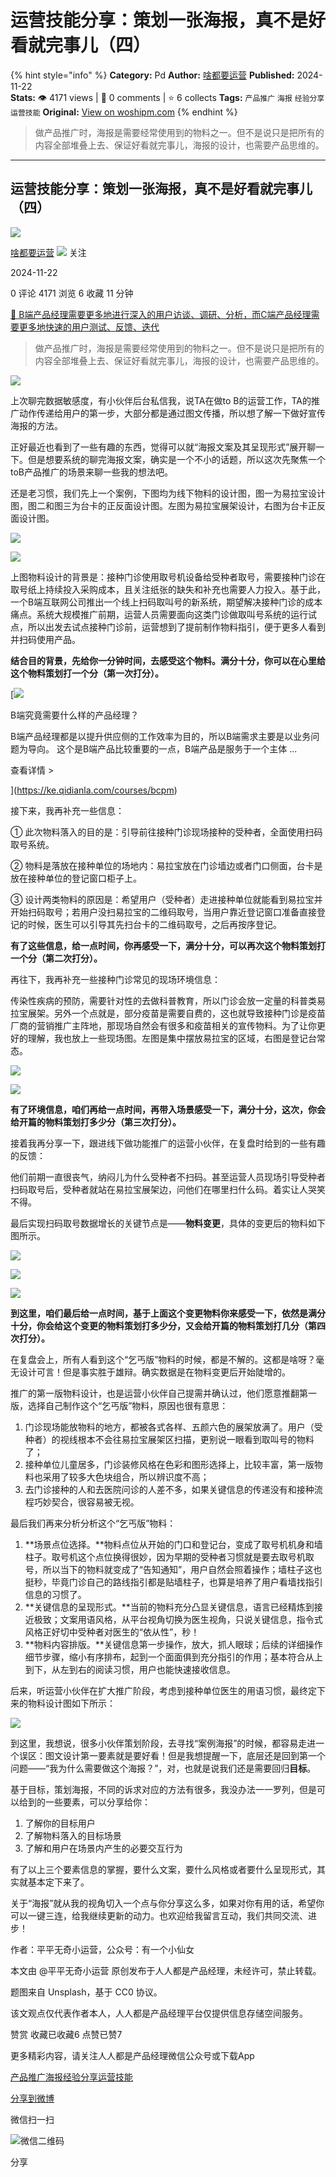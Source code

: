 # 运营技能分享：策划一张海报，真不是好看就完事儿（四）
{% hint style="info" %}
**Category:** Pd
**Author:** [啥都要运营](https://www.woshipm.com/u/1214015)
**Published:** 2024-11-22  
**Stats:** 👁️ 4171 views | 💬 0 comments | ⭐ 6 collects
**Tags:** `产品推广` `海报` `经验分享` `运营技能`
**Original:** [View on woshipm.com](https://www.woshipm.com/pd/6143978.html)
{% endhint %}
> 做产品推广时，海报是需要经常使用到的物料之一。但不是说只是把所有的内容全部堆叠上去、保证好看就完事儿，海报的设计，也需要产品思维的。

---

## 运营技能分享：策划一张海报，真不是好看就完事儿（四）

[![](https://static.woshipm.com/view/woshipm_api_def_20240315163156_1031.jpg?imageView2/1/w/72/h/72/q/100)](https://www.woshipm.com/u/1214015)

[啥都要运营](https://www.woshipm.com/u/1214015) ![](https://static.woshipm.com/tag/1101_1@2x.png) 关注

2024-11-22

0 评论 4171 浏览 6 收藏 11 分钟

[🔗 B端产品经理需要更多地进行深入的用户访谈、调研、分析，而C端产品经理需要更多地快速的用户测试、反馈、迭代](https://ke.qidianla.com/courses/bcpm)

> 做产品推广时，海报是需要经常使用到的物料之一。但不是说只是把所有的内容全部堆叠上去、保证好看就完事儿，海报的设计，也需要产品思维的。

![](https://image.woshipm.com/2024/03/08/8de249f6-dd31-11ee-9846-00163e142b65.png)

上次聊完数据敏感度，有小伙伴后台私信我，说TA在做to B的运营工作，TA的推广动作传递给用户的第一步，大部分都是通过图文传播，所以想了解一下做好宣传海报的方法。

正好最近也看到了一些有趣的东西，觉得可以就“海报文案及其呈现形式”展开聊一下。但是想要系统的聊完海报文案，确实是一个不小的话题，所以这次先聚焦一个toB产品推广的场景来聊一些我的想法吧。

还是老习惯，我们先上一个案例，下图均为线下物料的设计图，图一为易拉宝设计图，图二和图三为台卡的正反面设计图。左图为易拉宝展架设计，右图为台卡正反面设计图。

![](https://image.woshipm.com/2024/11/22/0ab25ace-a876-11ef-a9d0-00163e0b5ff3.jpg)

![](https://image.woshipm.com/2024/11/22/1a1a1cae-a876-11ef-8d5a-00163e0b5ff3.jpg)

上图物料设计的背景是：接种门诊使用取号机设备给受种者取号，需要接种门诊在取号纸上持续投入采购成本，且关注纸张的缺失和补充也需要人力投入。基于此，一个B端互联网公司推出一个线上扫码取叫号的新系统，期望解决接种门诊的成本痛点。系统大规模推广前期，运营人员需要面向这类门诊做取叫号系统的运行试点，所以出发去试点接种门诊前，运营想到了提前制作物料指引，便于更多人看到并扫码使用产品。

**结合目的背景，先给你一分钟时间，去感受这个物料。满分十分，你可以在心里给这个物料策划打一个分（第一次打分）。**

[![](https://image.woshipm.com/2023/08/02/f7cafd68-30e3-11ee-9da3-00163e0b5ff3.png)

B端究竟需要什么样的产品经理？

B端产品经理都是以提升供应侧的工作效率为目的，所以B端需求主要是以业务问题为导向。 这个是B端产品比较重要的一点，B端产品是服务于一个主体 ...

查看详情 >

](https://ke.qidianla.com/courses/bcpm)

接下来，我再补充一些信息：

① 此次物料落入的目的是：引导前往接种门诊现场接种的受种者，全面使用扫码取号系统。

② 物料是落放在接种单位的场地内：易拉宝放在门诊墙边或者门口侧面，台卡是放在接种单位的登记窗口柜子上。

③ 设计两类物料的原因是：希望用户（受种者）走进接种单位就能看到易拉宝并开始扫码取号；若用户没扫易拉宝的二维码取号，当用户靠近登记窗口准备直接登记的时候，医生可以引导其先扫台卡的二维码取号，之后再按序登记。

**有了这些信息，给一点时间，你再感受一下，满分十分，可以再次这个物料策划打一个分（第二次打分）。**

再往下，我再补充一些接种门诊常见的现场环境信息：

传染性疾病的预防，需要针对性的去做科普教育，所以门诊会放一定量的科普类易拉宝展架。另外一个点就是，部分疫苗是需要自费的，这也就导致接种门诊是疫苗厂商的营销推广主阵地，那现场自然会有很多和疫苗相关的宣传物料。为了让你更好的理解，我也放上一些现场图。左图是集中摆放易拉宝的区域，右图是登记台常态。

![](https://image.woshipm.com/2024/11/22/5b47e166-a876-11ef-bac0-00163e0b5ff3.png)

![](https://image.woshipm.com/2024/11/22/69149ae6-a876-11ef-8d5a-00163e0b5ff3.jpg)

**有了环境信息，咱们再给一点时间，再带入场景感受一下，满分十分，这次，你会给开篇的物料策划打多少分（第三次打分）。**

接着我再分享一下，跟进线下做功能推广的运营小伙伴，在复盘时给到的一些有趣的反馈：

他们前期一直很丧气，纳闷儿为什么受种者不扫码。甚至运营人员现场引导受种者扫码取号后，受种者就站在易拉宝展架边，问他们在哪里扫什么码。着实让人哭笑不得。

最后实现扫码取号数据增长的关键节点是——**物料变更**，具体的变更后的物料如下图所示。

![](https://image.woshipm.com/2024/11/22/9ebcbb56-a876-11ef-bac0-00163e0b5ff3.jpg)

![](https://image.woshipm.com/2024/11/22/a9307564-a876-11ef-a9d0-00163e0b5ff3.jpg)

![](https://image.woshipm.com/2024/11/22/c04623ac-a876-11ef-8d5a-00163e0b5ff3.jpg)

**到这里，咱们最后给一点时间，基于上面这个变更物料你来感受一下，依然是满分十分，你会给这个变更的物料策划打多少分，又会给开篇的物料策划打几分（第四次打分）。**

在复盘会上，所有人看到这个“乞丐版”物料的时候，都是不解的。这都是啥呀？毫无设计可言！但是事实胜于雄辩。确实数据是在物料变更后开始陡增的。

推广的第一版物料设计，也是运营小伙伴自己提需并确认过，他们愿意推翻第一版，选择自己制作这个“乞丐版”物料，原因也很有意思：

1.  门诊现场能放物料的地方，都被各式各样、五颜六色的展架放满了。用户（受种者）的视线根本不会往易拉宝展架区扫描，更别说一眼看到取叫号的物料了；
2.  接种单位儿童居多，门诊装修风格在色彩和图形选择上，比较丰富，第一版物料也采用了较多大色块组合，所以辨识度不高；
3.  去门诊接种的人和去医院问诊的人差不多，如果关键信息的传递没有和接种流程巧妙契合，很容易被无视。

最后我们再来分析分析这个“乞丐版”物料：

1.  **场景点位选择。**物料点位从开始的门口和登记台，变成了取号机机身和墙柱子。取号机这个点位换得很妙，因为早期的受种者习惯就是要去取号机取号，所以当下的物料就变成了“告知通知”，用户自然会照着操作；墙柱子这也挺秒，毕竟门诊自己的路线指引都是贴墙柱子，也算是培养了用户看墙找指引信息的习惯了。
2.  **关键信息的呈现形式。**当前的物料充分凸显关键信息，语言已经精炼到接近极致；文案用语风格，从平台视角切换为医生视角，只说关键信息，指令式风格正好切中受种者对医生的“依从性”，秒！
3.  **物料内容排版。**关键信息第一步操作，放大，抓人眼球；后续的详细操作细节步骤，缩小有序排布，起到一个面面俱到充分指引的作用；基本符合从上到下，从左到右的阅读习惯，用户也能快速接收信息。

后来，听运营小伙伴在扩大推广阶段，考虑到接种单位医生的用语习惯，最终定下来的物料设计图如下所示：

![](https://image.woshipm.com/2024/11/22/fc43541a-a876-11ef-8196-00163e0b5ff3.jpg)

到这里，我想说，很多小伙伴策划阶段，去寻找“案例海报”的时候，都容易走进一个误区：图文设计第一要素就是要好看！但是我想提醒一下，底层还是回到第一个问题——“我为什么需要做这个海报？”，对，也就是说我们还是需要回归**目标**。

基于目标，策划海报，不同的诉求对应的方法有很多，我没办法一一罗列，但是可以给到的一些要素，可以分享给你：

1.  了解你的目标用户
2.  了解物料落入的目标场景
3.  了解和用户在场景内产生的必要交互行为

有了以上三个要素信息的掌握，要什么文案，要什么风格或者要什么呈现形式，其实就基本定下来了。

关于“海报”就从我的视角切入一个点与你分享这么多，如果对你有用的话，希望你可以一键三连，给我继续更新的动力。也欢迎给我留言互动，我们共同交流、进步！

作者：平平无奇小运营，公众号：有一个小仙女

本文由 @平平无奇小运营 原创发布于人人都是产品经理，未经许可，禁止转载。

题图来自 Unsplash，基于 CC0 协议。

该文观点仅代表作者本人，人人都是产品经理平台仅提供信息存储空间服务。

赞赏 收藏已收藏6 点赞已赞7

更多精彩内容，请关注人人都是产品经理微信公众号或下载App

[产品推广](https://www.woshipm.com/tag/%e4%ba%a7%e5%93%81%e6%8e%a8%e5%b9%bf)[海报](https://www.woshipm.com/tag/%e6%b5%b7%e6%8a%a5)[经验分享](https://www.woshipm.com/tag/%e7%bb%8f%e9%aa%8c%e5%88%86%e4%ba%ab)[运营技能](https://www.woshipm.com/tag/%e8%bf%90%e8%90%a5%e6%8a%80%e8%83%bd)

[分享到微博](https://service.weibo.com/share/share.php?appkey=2775287854&title=运营技能分享：策划一张海报，真不是好看就完事儿（四）&url=https://www.woshipm.com/pd/6143978.html&pic=https://image.woshipm.com/2024/03/08/8de249f6-dd31-11ee-9846-00163e142b65.png)

微信扫一扫

![微信二维码](https://api.pwmqr.com/qrcode/create/?url=https://www.woshipm.com/pd/6143978.html)

分享